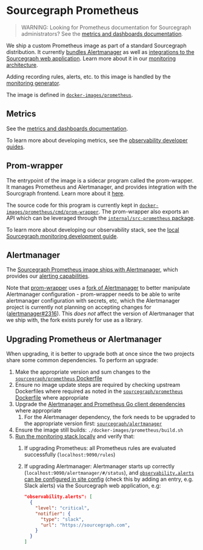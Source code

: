 # Sourcegraph Prometheus

> WARNING: Looking for Prometheus documentation for Sourcegraph administrators?
> See the [metrics and dashboards documentation](../../../admin/observability/metrics.md#prometheus).

We ship a custom Prometheus image as part of a standard Sourcegraph distribution.
It currently [bundles Alertmanager](#alertmanager) as well as [integrations to the Sourcegraph web application](#prom-wrapper).
Learn more about it in our [monitoring architecture](https://handbook.sourcegraph.com/engineering/observability/monitoring_architecture#sourcegraph-prometheus).

Adding recording rules, alerts, etc. to this image is handled by the [monitoring generator](./monitoring-generator.md).

The image is defined in [`docker-images/prometheus`](https://sourcegraph.com/github.com/sourcegraph/sourcegraph/-/tree/docker-images/prometheus).

## Metrics

See the [metrics and dashboards documentation](../../../admin/observability/metrics.md#grafana).

To learn more about developing metrics, see the [observability developer guides](./index.md#guides).

## Prom-wrapper

The entrypoint of the image is a sidecar program called the prom-wrapper.
It manages Prometheus and Alertmanager, and provides integration with the Sourcgraph frontend.
Learn more about it [here](https://handbook.sourcegraph.com/engineering/observability/monitoring_architecture#prom-wrapper).

The source code for this program is currently kept in [`docker-images/prometheus/cmd/prom-wrapper`](https://sourcegraph.com/github.com/sourcegraph/sourcegraph/-/tree/docker-images/prometheus/cmd/prom-wrapper).
The prom-wrapper also exports an API which can be leveraged through the [`internal/src-prometheus` package](https://sourcegraph.com/github.com/sourcegraph/sourcegraph/-/tree/internal/src-prometheus).

To learn more about developing our observability stack, see the [local Sourcegraph monitoring development guide](../../../local-dev-env/how-to/monitoring_local_dev.md).

## Alertmanager

The [Sourcegraph Prometheus image ships with Alertmanager](https://sourcegraph.com/search?q=repo:%5Egithub%5C.com/sourcegraph/sourcegraph%24+file:%5Edocker-images/prometheus/Dockerfile+FROM+prom/alertmanager&patternType=literal), which provides our [alerting capabilities](../../../admin/observability/alerting.md).

Note that [prom-wrapper](#prom-wrapper) uses a [fork of Alertmanager](https://github.com/sourcegraph/alertmanager) to better manipulate Alertmanager configuration - prom-wrapper needs to be able to write alertmanager configuration with secrets, etc, which the Alertmanager project is currently not planning on accepting changes for ([alertmanager#2316](https://github.com/prometheus/alertmanager/pull/2316)).
This *does not* affect the version of Alertmanager that we ship with, the fork exists purely for use as a library.

## Upgrading Prometheus or Alertmanager

When upgrading, it is better to upgrade both at once since the two projects share some common dependencies.
To perform an upgrade:

1. Make the appropriate version and sum changes to the [`sourcegraph/prometheus` Dockerfile](https://sourcegraph.com/search?q=repo:%5Egithub%5C.com/sourcegraph/sourcegraph%24+FROM+prom/:%5Bimg%7Eprometheus%7Calertmanager%5D::%5Bversion.%5D+OR+FROM+prom/alertmanager::%5Bversion.%5D+OR+LABEL+com.sourcegraph.:%5Bimg%7Eprometheus%7Calertmanager%5D.version%3D:%5Bversion.%5D&patternType=structural)
1. Ensure no image update steps are required by checking upstream Dockerfiles where required as noted in the [`sourcegraph/prometheus` Dockerfile](https://sourcegraph.com/github.com/sourcegraph/sourcegraph/-/blob/docker-images/prometheus/Dockerfile) where appropriate
1. Upgrade the [Alertmanager and Prometheus Go client dependencies](https://sourcegraph.com/search?q=repo:%5Egithub%5C.com/sourcegraph/sourcegraph%24+file:go.mod+prometheus/alertmanager+OR+prometheus/client_golang&patternType=literal) where appropriate
   1. For the Alertmanager dependency, the fork needs to be upgraded to the appropriate version first: [`sourcegraph/alertmanager`](https://github.com/sourcegraph/alertmanager)
1. Ensure the image still builds: `./docker-images/prometheus/build.sh`
1. [Run the monitoring stack locally](../../../local-dev-env/how-to/monitoring_local_dev.md) and verify that:
   1. If upgrading Prometheus: all Prometheus rules are evaluated successfully (`localhost:9090/rules`)
   1. If upgrading Alertmanager: Alertmanager starts up correctly (`localhost:9090/alertmanager/#/status`), and [`observability.alerts` can be configured in site config](../../../admin/observability/alerting.md) (check this by adding an entry, e.g. Slack alerts) via the Sourcegraph web application, e.g:

      ```json
      "observability.alerts": [
        {
          "level": "critical",
          "notifier": {
            "type": "slack",
            "url": "https://sourcegraph.com",
          }
        }
      ]
      ```
